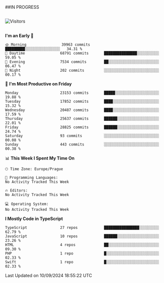 ##IN PROGRESS
##
![Visitors](https://komarev.com/ghpvc/?username=petrbui&style=for-the-badge&label=Visitors+👀)



##
<!--
[![My GitHub stats](https://github-readme-stats.vercel.app/api?username=petrbui&theme=github_dark)](https://github.com/anuraghazra/github-readme-stats)

[![My wakatime stats](https://github-readme-stats.vercel.app/api/wakatime?username=petrbui&theme=github_dark)](https://github.com/anuraghazra/github-readme-stats)
-->
<!--START_SECTION:waka-->
**I'm an Early 🐤** 

```text
🌞 Morning                39963 commits       █████████░░░░░░░░░░░░░░░░   34.31 % 
🌆 Daytime                68791 commits       ███████████████░░░░░░░░░░   59.05 % 
🌃 Evening                7534 commits        ██░░░░░░░░░░░░░░░░░░░░░░░   06.47 % 
🌙 Night                  202 commits         ░░░░░░░░░░░░░░░░░░░░░░░░░   00.17 % 
```
📅 **I'm Most Productive on Friday** 

```text
Monday                   23153 commits       █████░░░░░░░░░░░░░░░░░░░░   19.88 % 
Tuesday                  17852 commits       ████░░░░░░░░░░░░░░░░░░░░░   15.32 % 
Wednesday                20487 commits       ████░░░░░░░░░░░░░░░░░░░░░   17.59 % 
Thursday                 25637 commits       ██████░░░░░░░░░░░░░░░░░░░   22.01 % 
Friday                   28825 commits       ██████░░░░░░░░░░░░░░░░░░░   24.74 % 
Saturday                 93 commits          ░░░░░░░░░░░░░░░░░░░░░░░░░   00.08 % 
Sunday                   443 commits         ░░░░░░░░░░░░░░░░░░░░░░░░░   00.38 % 
```


📊 **This Week I Spent My Time On** 

```text
🕑︎ Time Zone: Europe/Prague

💬 Programming Languages: 
No Activity Tracked This Week

🔥 Editors: 
No Activity Tracked This Week

💻 Operating System: 
No Activity Tracked This Week
```

**I Mostly Code in TypeScript** 

```text
TypeScript               27 repos            ████████████████░░░░░░░░░   62.79 % 
JavaScript               10 repos            ██████░░░░░░░░░░░░░░░░░░░   23.26 % 
HTML                     4 repos             ██░░░░░░░░░░░░░░░░░░░░░░░   09.30 % 
PHP                      1 repo              █░░░░░░░░░░░░░░░░░░░░░░░░   02.33 % 
Swift                    1 repo              █░░░░░░░░░░░░░░░░░░░░░░░░   02.33 % 
```




 Last Updated on 10/09/2024 18:55:22 UTC
<!--END_SECTION:waka-->
